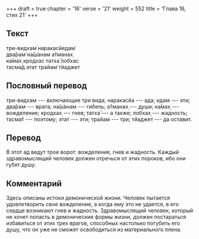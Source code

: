 +++
draft = true
chapter = '16'
verse = '21'
weight = 552
title = 'Глава 16, стих 21'
+++
## Текст

три-видхам̇ наракасйедам̇  
два̄рам̇ на̄ш́анам а̄тманах̣  
ка̄мах̣ кродхас татха̄ лобхас  
тасма̄д этат трайам̇ тйаджет

## Пословный перевод

три-видхам --- включающие три вида; наракасйа --- ада; идам --- эти;
два̄рам --- врата; на̄ш́анам --- гибель; а̄тманах̣ --- души; ка̄мах̣ ---
вожделение; кродхах̣ --- гнев; татха̄ --- а также; лобхах̣ --- жадность;
тасма̄т --- поэтому; этат --- эти; трайам --- три; тйаджет --- да
оставит.

## Перевод

В этот ад ведут трое ворот: вожделение, гнев и жадность. Каждый
здравомыслящий человек должен отречься от этих пороков, ибо они губят
душу.

## Комментарий

Здесь описаны истоки демонической жизни. Человек пытается удовлетворить
свое вожделение, а когда ему это не удается, в его сердце возникают гнев
и жадность. Здравомыслящий человек, который не хочет попасть в
демонические формы жизни, должен постараться избавиться от этих трех
врагов, способных настолько погубить его душу, что он уже не сможет
освободиться из материального плена.
